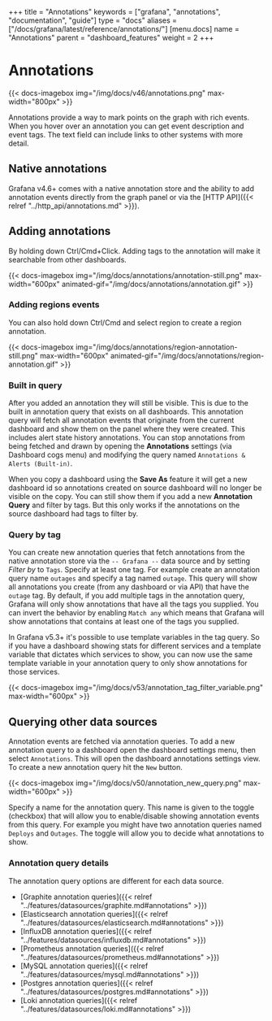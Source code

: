 +++
title = "Annotations"
keywords = ["grafana", "annotations", "documentation", "guide"]
type = "docs"
aliases = ["/docs/grafana/latest/reference/annotations/"]
[menu.docs]
name = "Annotations"
parent = "dashboard_features"
weight = 2
+++

# Annotations

{{< docs-imagebox img="/img/docs/v46/annotations.png" max-width="800px" >}}

Annotations provide a way to mark points on the graph with rich events. When you hover over an annotation
you can get event description and event tags. The text field can include links to other systems with more detail.

## Native annotations

Grafana v4.6+ comes with a native annotation store and the ability to add annotation events directly from the graph panel or via the [HTTP API]({{< relref "../http_api/annotations.md" >}}).

## Adding annotations

By holding down Ctrl/Cmd+Click. Adding tags to the annotation will make it searchable from other dashboards.

{{< docs-imagebox img="/img/docs/annotations/annotation-still.png"
max-width="600px" animated-gif="/img/docs/annotations/annotation.gif" >}}

### Adding regions events

You can also hold down Ctrl/Cmd and select region to create a region annotation.

{{< docs-imagebox img="/img/docs/annotations/region-annotation-still.png"
max-width="600px" animated-gif="/img/docs/annotations/region-annotation.gif" >}}

### Built in query

After you added an annotation they will still be visible. This is due to the built in annotation query that exists on all dashboards. This annotation query will
fetch all annotation events that originate from the current dashboard and show them on the panel where they were created. This includes alert state history annotations. You can
stop annotations from being fetched and drawn by opening the **Annotations** settings (via Dashboard cogs menu) and modifying the query named `Annotations & Alerts (Built-in)`.

When you copy a dashboard using the **Save As** feature it will get a new dashboard id so annotations created on source dashboard will no longer be visible on the copy. You
can still show them if you add a new **Annotation Query** and filter by tags. But this only works if the annotations on the source dashboard had tags to filter by.

### Query by tag

You can create new annotation queries that fetch annotations from the native annotation store via the `-- Grafana --` data source and by setting *Filter by* to `Tags`. Specify at least
one tag. For example create an annotation query name `outages` and specify a tag named `outage`. This query will show all annotations you create (from any dashboard or via API) that have the `outage` tag. By default, if you add multiple tags in the annotation query, Grafana will only show annotations that have all the tags you supplied. You can invert the behavior by enabling `Match any` which means that Grafana will show annotations that contains at least one of the tags you supplied.

In Grafana v5.3+ it's possible to use template variables in the tag query. So if you have a dashboard showing stats for different services and a template variable that dictates which services to show, you can now use the same template variable in your annotation query to only show annotations for those services.

{{< docs-imagebox img="/img/docs/v53/annotation_tag_filter_variable.png" max-width="600px" >}}

## Querying other data sources

Annotation events are fetched via annotation queries. To add a new annotation query to a dashboard
open the dashboard settings menu, then select `Annotations`. This will open the dashboard annotations
settings view. To create a new annotation query hit the `New` button.

<!--![](../../../img/docs/v50/annotation_new_query.png)-->
{{< docs-imagebox img="/img/docs/v50/annotation_new_query.png" max-width="600px" >}}

Specify a name for the annotation query. This name is given to the toggle (checkbox) that will allow
you to enable/disable showing annotation events from this query. For example you might have two
annotation queries named `Deploys` and `Outages`. The toggle will allow you to decide what annotations
to show.

### Annotation query details

The annotation query options are different for each data source.

- [Graphite annotation queries]({{< relref "../features/datasources/graphite.md#annotations" >}})
- [Elasticsearch annotation queries]({{< relref "../features/datasources/elasticsearch.md#annotations" >}})
- [InfluxDB annotation queries]({{< relref "../features/datasources/influxdb.md#annotations" >}})
- [Prometheus annotation queries]({{< relref "../features/datasources/prometheus.md#annotations" >}})
- [MySQL annotation queries]({{< relref "../features/datasources/mysql.md#annotations" >}})
- [Postgres annotation queries]({{< relref "../features/datasources/postgres.md#annotations" >}})
- [Loki annotation queries]({{< relref "../features/datasources/loki.md#annotations" >}})
